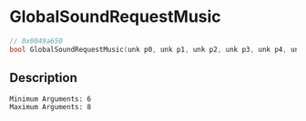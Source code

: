 # GlobalSoundRequestMusic
```c
// 0x0049a650
bool GlobalSoundRequestMusic(unk p0, unk p1, unk p2, unk p3, unk p4, unk p5, ...)
```
## Description
```
Minimum Arguments: 6
Maximum Arguments: 8
```

